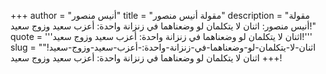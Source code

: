 +++
author = "أنيس منصور"
title = "مقولة أنيس منصور"
description = "مقولة أنيس منصور: اثنان لا يتكلمان لو وضعناهما في زنزانة واحدة: أعزب سعيد وزوج سعيد!"
quote = '''اثنان لا يتكلمان لو وضعناهما في زنزانة واحدة: أعزب سعيد وزوج سعيد!''' 
slug = "اثنان-لا-يتكلمان-لو-وضعناهما-في-زنزانة-واحدة:-أعزب-سعيد-وزوج-سعيد!"
+++
اثنان لا يتكلمان لو وضعناهما في زنزانة واحدة: أعزب سعيد وزوج سعيد!
